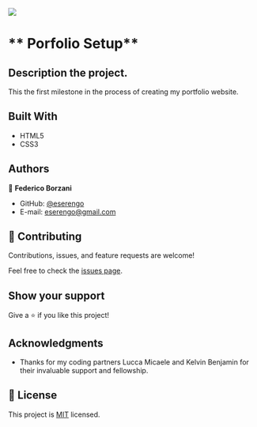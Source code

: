 ![](https://img.shields.io/badge/Microverse-blueviolet)

# ** Porfolio Setup**

## Description the project.
This the first milestone in the process of creating my portfolio website.

## Built With

- HTML5
- CSS3

## Authors

👤 **Federico Borzani**

- GitHub: [@eserengo](https://github.com/eserengo)
- E-mail: eserengo@gmail.com

## 🤝 Contributing

Contributions, issues, and feature requests are welcome!

Feel free to check the [issues page](../../issues/).

## Show your support

Give a ⭐️ if you like this project!

## Acknowledgments

- Thanks for my coding partners Lucca Micaele and Kelvin Benjamin for their invaluable support and fellowship.

## 📝 License

This project is [MIT](./MIT.md) licensed.

